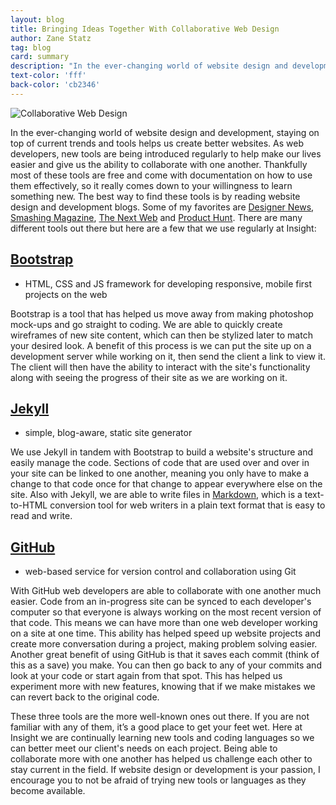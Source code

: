 ```yaml
---
layout: blog
title: Bringing Ideas Together With Collaborative Web Design
author: Zane Statz
tag: blog
card: summary
description: "In the ever-changing world of website design and development, staying on top of current trends and tools helps us create better websites."
text-color: 'fff'
back-color: 'cb2346'
---
```

![Collaborative Web Design](/img/blog/Bringing-Ideas-Together-With-Collaborative-Web-Design.jpg)

In the ever-changing world of website design and development, staying on top of current trends and tools helps us create better websites. As web developers, new tools are being introduced regularly to help make our lives easier and give us the ability to collaborate with one another. Thankfully most of these tools are free and come with documentation on how to use them effectively, so it really comes down to your willingness to learn something new. The best way to find these tools is by reading website design and development blogs. Some of my favorites are [Designer News](https://www.designernews.co), [Smashing Magazine](http://www.smashingmagazine.com), [The Next Web](http://thenextweb.com) and [Product Hunt](http://www.producthunt.com). There are many different tools out there but here are a few that we use regularly at Insight:

## [Bootstrap](http://getbootstrap.com)
 - HTML, CSS and JS framework for developing responsive, mobile first projects on the web

Bootstrap is a tool that has helped us move away from making photoshop mock-ups and go straight to coding. We are able to quickly create wireframes of new site content, which can then be stylized later to match your desired look. A benefit of this process is we can put the site up on a development server while working on it, then send the client a link to view it. The client will then have the ability to interact with the site's functionality along with seeing the progress of their site as we are working on it.

## [Jekyll](http://jekyllrb.com)
 - simple, blog-aware, static site generator

We use Jekyll in tandem with Bootstrap to build a website's structure and easily manage the code. Sections of code that are used over and over in your site can be linked to one another, meaning you only have to make a change to that code once for that change to appear everywhere else on the site. Also with Jekyll, we are able to write files in [Markdown](http://daringfireball.net/projects/markdown/), which is a text-to-HTML conversion tool for web writers in a plain text format that is easy to read and write.

## [GitHub](https://github.com)
 - web-based service for version control and collaboration using Git

 With GitHub web developers are able to collaborate with one another much easier. Code from an in-progress site can be synced to each developer's computer so that everyone is always working on the most recent version of that code. This means we can have more than one web developer working on a site at one time. This ability has helped speed up website projects and create more conversation during a project, making problem solving easier.  Another great benefit of using GitHub is that it saves each commit (think of this as a save) you make. You can then go back to any of your commits and look at your code or start again from that spot. This has helped us experiment more with new features, knowing that if we make mistakes we can revert back to the original code.

These three tools are the more well-known ones out there. If you are not familiar with any of them, it’s a good place to get your feet wet. Here at Insight we are continually learning new tools and coding languages so we can better meet our client's needs on each project. Being able to collaborate more with one another has helped us challenge each other to stay current in the field. If website design or development is your passion, I encourage you to not be afraid of trying new tools or languages as they become available.

